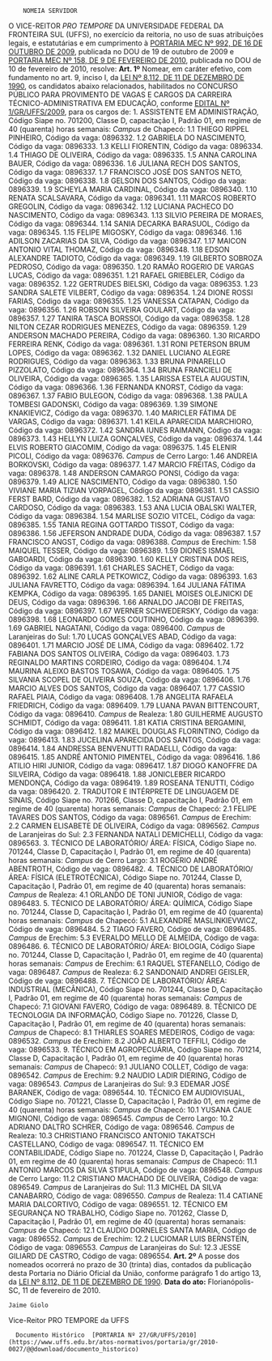         NOMEIA SERVIDOR  

 O VICE-REITOR *PRO TEMPORE*  DA UNIVERSIDADE FEDERAL DA FRONTEIRA SUL (UFFS), no exercício da reitoria, no uso de suas atribuições legais, e estatutárias e em cumprimento à [PORTARIA MEC Nº 992, DE 16 DE OUTUBRO DE 2009](http://portal.mec.gov.br/index.php?option=com_docman&view=download&alias=1673-port-992&category_slug=documentos-pdf&Itemid=30192), publicada no DOU de 19 de outubro de 2009 e [PORTARIA MEC Nº 158, DE 9 DE FEVEREIRO DE 2010](http://normas.gov.br/materia/-/asset_publisher/NebW5rLVWyej/content/id/35338636), publicada no DOU de 10 de fevereiro de 2010, resolve:   **Art. 1º**  Nomear, em caráter efetivo, com fundamento no art. 9, inciso I, da [LEI Nº 8.112, DE 11 DE DEZEMBRO DE 1990](http://www.planalto.gov.br/ccivil_03/LEIS/L8112cons.htm), os candidatos abaixo relacionados, habilitados no CONCURSO PÚBLICO PARA PROVIMENTO DE VAGAS E CARGOS DA CARREIRA TÉCNICO-ADMINISTRATIVA EM EDUCAÇÃO, conforme [EDITAL Nº 1/GR/UFFS/2009](https://www.uffs.edu.br/atos-normativos/edital/gr/2009-0001), para os cargos de: 1. ASSISTENTE EM ADMINISTRAÇÃO, Código Siape no. 701200, Classe D, capacitação I, Padrão 01, em regime de 40 (quarenta) horas semanais: *Campus*  de Chapecó: 1.1 THIEGO RIPPEL PINHEIRO, Código da vaga: 0896332. 1.2 GABRIELA DO NASCIMENTO, Código da vaga: 0896333. 1.3 KELLI FIORENTIN, Código da vaga: 0896334. 1.4 THIAGO DE OLIVEIRA, Código da vaga: 0896335. 1.5 ANNA CAROLINA BAUER, Código da vaga: 0896336. 1.6 JULIANA RECH DOS SANTOS, Código da vaga: 0896337. 1.7 FRANCISCO JOSÉ DOS SANTOS NETO, Código da vaga: 0896338. 1.8 GELSON DOS SANTOS, Código da vaga: 0896339. 1.9 SCHEYLA MARIA CARDINAL, Código da vaga: 0896340. 1.10 RENATA SCALSAVARA, Código da vaga: 0896341. 1.11 MARCOS ROBERTO GREGOLIN, Código da vaga: 0896342. 1.12 LUCIANA PACHECO DO NASCIMENTO, Código da vaga: 0896343. 1.13 SILVIO PEREIRA DE MORAES, Código da vaga: 0896344. 1.14 SANIA DECARKA BARASUOL, Código da vaga: 0896345. 1.15 FELIPE MIGOSKY, Código da vaga: 0896346. 1.16 ADILSON ZACARIAS DA SILVA, Código da vaga: 0896347. 1.17 MAICON ANTONIO VITAL THOMAZ, Código da vaga: 0896348. 1.18 EDSON ALEXANDRE TADIOTO, Código da vaga: 0896349. 1.19 GILBERTO SOBROZA PEDROSO, Código da vaga: 0896350. 1.20 RAMÃO ROGERIO DE VARGAS LUCAS, Código da vaga: 0896351. 1.21 RAFAEL GRIEBELER, Código da vaga: 0896352. 1.22 GERTRUDES BIELSKI, Código da vaga: 0896353. 1.23 SANDRA SALETE VILBERT, Código da vaga: 0896354. 1.24 DIONE ROSSI FARIAS, Código da vaga: 0896355. 1.25 VANESSA CATAPAN, Código da vaga: 0896356. 1.26 ROBSON SILVEIRA GOULART, Código da vaga: 0896357. 1.27 TANIRA TASCA BORSSOI, Código da vaga: 0896358. 1.28 NILTON CEZAR RODRIGUES MENEZES, Código da vaga: 0896359. 1.29 ANDERSON MACHADO PEREIRA, Código da vaga: 0896360. 1.30 RICARDO FERREIRA RENK, Código da vaga: 0896361. 1.31 RONI PETERSON BRUM LOPES, Código da vaga: 0896362. 1.32 DANIEL LUCIANO ALEGRE RODRIGUES, Código da vaga: 0896363. 1.33 BRUNA PINARELLO PIZZOLATO, Código da vaga: 0896364. 1.34 BRUNA FRANCIELI DE OLIVEIRA, Código da vaga: 0896365. 1.35 LARISSA ESTELA AUGUSTIN, Código da vaga: 0896366. 1.36 FERNANDA KNORST, Código da vaga: 0896367. 1.37 FABIO BULEGON, Código da vaga: 0896368. 1.38 PAULA TOMBESI GADONSKI, Código da vaga: 0896369. 1.39 SIMONE KNAKIEVICZ, Código da vaga: 0896370. 1.40 MARICLER FÁTIMA DE VARGAS, Código da vaga: 0896371. 1.41 KEILA APARECIDA MARCHIORO, Código da vaga: 0896372. 1.42 SANDRA IUNES RAIMANN, Código da vaga: 0896373. 1.43 HELLYN LUIZA GONÇALVES, Código da vaga: 0896374. 1.44 ELVIS ROBERTO GIACOMIM, Código da vaga: 0896375. 1.45 ELENIR PICOLI, Código da vaga: 0896376. *Campus*  de Cerro Largo: 1.46 ANDREIA BORKOVSKI, Código da vaga: 0896377. 1.47 MARCIO FREITAS, Código da vaga: 0896378. 1.48 ANDERSON CAMARGO PONSI, Código da vaga: 0896379. 1.49 ALICE NASCIMENTO, Código da vaga: 0896380. 1.50 VIVIANE MARIA TIZIAN VORPAGEL, Código da vaga: 0896381. 1.51 CASSIO FERST BARD, Código da vaga: 0896382. 1.52 ADRIANA GUSTAVO CARDOSO, Código da vaga: 0896383. 1.53 ANA LUCIA OBALSKI WALTER, Código da vaga: 0896384. 1.54 MARLISE SOZIO VITCEL, Código da vaga: 0896385. 1.55 TANIA REGINA GOTTARDO TISSOT, Código da vaga: 0896386. 1.56 JEFERSON ANDRADE DUDA, Código da vaga: 0896387. 1.57 FRANCISCO ANGST, Código da vaga: 0896388. *Campus*  de Erechim: 1.58 MAIQUEL TESSER, Código da vaga: 0896389. 1.59 DIONES ISMAEL GABOARDI, Código da vaga: 0896390. 1.60 KELLY CRISTINA DOS REIS, Código da vaga: 0896391. 1.61 CHARLES SACHET, Código da vaga: 0896392. 1.62 ALINE CARLA PETKOWICZ, Código da vaga: 0896393. 1.63 JULIANA FAVRETTO, Código da vaga: 0896394. 1.64 JULIANA FÁTIMA KEMPKA, Código da vaga: 0896395. 1.65 DANIEL MOISES OLEJNICKI DE DEUS, Código da vaga: 0896396. 1.66 ARNALDO JACOBI DE FREITAS, Código da vaga: 0896397. 1.67 WERNER SCHWEDERSKY, Código da vaga: 0896398. 1.68 LEONARDO GOMES COUTINHO, Código da vaga: 0896399. 1.69 GABRIEL NAGATANI, Código da vaga: 0896400. *Campus*  de Laranjeiras do Sul: 1.70 LUCAS GONÇALVES ABAD, Código da vaga: 0896401. 1.71 MARCIO JOSÉ DE LIMA, Código da vaga: 0896402. 1.72 FABIANA DOS SANTOS OLIVEIRA, Código da vaga: 0896403. 1.73 REGINALDO MARTINS CORDEIRO, Código da vaga: 0896404. 1.74 MAURINA ALEIXO BASTOS TOSAWA, Código da vaga: 0896405. 1.75 SILVANIA SCOPEL DE OLIVEIRA SOUZA, Código da vaga: 0896406. 1.76 MARCIO ALVES DOS SANTOS, Código da vaga: 0896407. 1.77 CASSIO RAFAEL PIAIA, Código da vaga: 0896408. 1.78 ANGELITA RAFAELA FRIEDRICH, Código da vaga: 0896409. 1.79 LUANA PAVAN BITTENCOURT, Código da vaga: 0896410. *Campus*  de Realeza: 1.80 GUILHERME AUGUSTO SCHMIDT, Código da vaga: 0896411. 1.81 KATIA CRISTINA BERGAMINI, Código da vaga: 0896412. 1.82 MAIKEL DOUGLAS FLORINTINO, Código da vaga: 0896413. 1.83 JUCELINA APARECIDA DOS SANTOS, Código da vaga: 0896414. 1.84 ANDRESSA BENVENUTTI RADAELLI, Código da vaga: 0896415. 1.85 ANDRÉ ANTONIO PIMENTEL, Código da vaga: 0896416. 1.86 ATILIO HIRI JUNIOR, Código da vaga: 0896417. 1.87 DIOGO KANOFFRE DA SILVEIRA, Código da vaga: 0896418. 1.88 JONICLEBER RICARDO MENDONÇA, Código da vaga: 0896419. 1.89 ROSEANA TENUTTI, Código da vaga: 0896420. 2. TRADUTOR E INTÉRPRETE DE LINGUAGEM DE SINAIS, Código Siape no. 701266, Classe D, capacitação I, Padrão 01, em regime de 40 (quarenta) horas semanais: *Campus*  de Chapecó: 2.1 FELIPE TAVARES DOS SANTOS, Código da vaga: 0896561. *Campus*  de Erechim: 2.2 CARMEN ELISABETE DE OLIVEIRA, Código da vaga: 0896562. *Campus*  de Laranjeiras do Sul: 2.3 FERNANDA NATALI DEMICHELLI, Código da vaga: 0896563. 3. TÉCNICO DE LABORATÓRIO/ ÁREA: FÍSICA, Código Siape no. 701244, Classe D, Capacitação I, Padrão 01, em regime de 40 (quarenta) horas semanais: *Campus*  de Cerro Largo: 3.1 ROGÉRIO ANDRÉ ABENTROTH, Código de vaga: 0896482. 4. TÉCNICO DE LABORATÓRIO/ ÁREA: FÍSICA (ELETROTÉCNICA), Código Siape no. 701244, Classe D, Capacitação I, Padrão 01, em regime de 40 (quarenta) horas semanais: *Campus*  de Realeza: 4.1 ORLANDO DE TONI JUNIOR, Código de vaga: 0896483. 5. TÉCNICO DE LABORATÓRIO/ ÁREA: QUÍMICA, Código Siape no. 701244, Classe D, Capacitação I, Padrão 01, em regime de 40 (quarenta) horas semanais: *Campus*  de Chapecó: 5.1 ALEXANDRE MASLINKIEVWICZ, Código de vaga: 0896484. 5.2 TIAGO FAVERO, Código de vaga: 0896485. *Campus*  de Erechim: 5.3 EVERALDO MELLO DE ALMEIDA, Código de vaga: 0896486. 6. TÉCNICO DE LABORATÓRIO/ ÁREA: BIOLOGIA, Código Siape no. 701244, Classe D, Capacitação I, Padrão 01, em regime de 40 (quarenta) horas semanais: *Campus*  de Erechim: 6.1 RAQUEL STEFANELLO, Código de vaga: 0896487. *Campus*  de Realeza: 6.2 SANDONAID ANDREI GEISLER, Código de vaga: 0896488. 7. TÉCNICO DE LABORATÓRIO/ ÁREA: INDUSTRIAL (MECÂNICA), Código Siape no. 701244, Classe D, Capacitação I, Padrão 01, em regime de 40 (quarenta) horas semanais: *Campus*  de Chapecó: 7.1 GIOVANI FAVERO, Código de vaga: 0896489. 8. TÉCNICO DE TECNOLOGIA DA INFORMAÇÃO, Código Siape no. 701226, Classe D, Capacitação I, Padrão 01, em regime de 40 (quarenta) horas semanais: *Campus*  de Chapecó: 8.1 THIARLES SOARES MEDEIROS, Código de vaga: 0896532. *Campus*  de Erechim: 8.2 JOÃO ALBERTO TEFFILI, Código de vaga: 0896533. 9. TÉCNICO EM AGROPECUÁRIA, Código Siape no. 701214, Classe D, Capacitação I, Padrão 01, em regime de 40 (quarenta) horas semanais: *Campus*  de Chapecó: 9.1 JULIANO COLLET, Código de vaga: 0896542. *Campus*  de Erechim: 9.2 NAUDIO LADIR DIERING, Código de vaga: 0896543. *Campus*  de Laranjeiras do Sul: 9.3 EDEMAR JOSÉ BARANEK, Código de vaga: 0896544. 10. TÉCNICO EM AUDIOVISUAL, Código Siape no. 701221, Classe D, Capacitação I, Padrão 01, em regime de 40 (quarenta) horas semanais: *Campus*  de Chapecó: 10.1 YUSANA CAUE MIGNONI, Código de vaga: 0896545. *Campus*  de Cerro Largo: 10.2 ADRIANO DALTRO SCHRER, Código de vaga: 0896546. *Campus*  de Realeza: 10.3 CHRISTIANO FRANCISCO ANTONIO TAKATSCH CASTELLANO, Código de vaga: 0896547. 11. TÉCNICO EM CONTABILIDADE, Código Siape no. 701224, Classe D, Capacitação I, Padrão 01, em regime de 40 (quarenta) horas semanais: *Campus*  de Chapecó: 11.1 ANTONIO MARCOS DA SILVA STIPULA, Código de vaga: 0896548. *Campus*  de Cerro Largo: 11.2 CRISTIANO MACHADO DE OLIVEIRA, Código de vaga: 0896549. *Campus*  de Laranjeiras do Sul: 11.3 MICHEL DA SILVA CANABARRO, Código de vaga: 0896550. *Campus*  de Realeza: 11.4 CATIANE MARIA DALCORTIVO, Código de vaga: 0896551. 12. TÉCNICO EM SEGURANÇA NO TRABALHO, Código Siape no. 701262, Classe D, Capacitação I, Padrão 01, em regime de 40 (quarenta) horas semanais: *Campus*  de Chapecó: 12.1 CLAUDIO DORNELES SANTA MARIA, Código de vaga: 0896552. *Campus*  de Erechim: 12.2 LUCIOMAR LUIS BERNSTEIN, Código de vaga: 0896553. *Campus*  de Laranjeiras do Sul: 12.3 JESSE GILIARD DE CASTRO, Código de vaga: 0896554.   **Art. 2º**  A posse dos nomeados ocorrerá no prazo de 30 (trinta) dias, contados da publicação desta Portaria no Diário Oficial da União, conforme parágrafo 1 do artigo 13, da [LEI Nº 8.112, DE 11 DE DEZEMBRO DE 1990](http://www.planalto.gov.br/ccivil_03/LEIS/L8112cons.htm).      **Data do ato:** Florianópolis-SC, 11 de fevereiro de 2010.   
 

    Jaime Giolo   
 Vice-Reitor PRO TEMPORE da UFFS 

      Documento Histórico  [PORTARIA Nº 27/GR/UFFS/2010](https://www.uffs.edu.br/atos-normativos/portaria/gr/2010-0027/@@download/documento_historico)     
      
